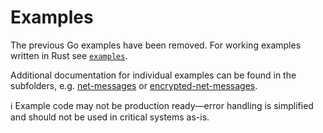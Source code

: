# Examples

The previous Go examples have been removed. For working examples written in Rust see [`examples`](../examples).

Additional documentation for individual examples can be found in the subfolders, e.g. [net-messages](net-messages) or [encrypted-net-messages](encrypted-net-messages).

:information_source: Example code may not be production ready—error handling is simplified and should not be used in critical systems as-is.
